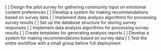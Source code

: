 [ ] Design the pilot survey for gathering community input on emotional content preferences
[ ] Develop a system for making recommendations based on survey data
[ ] Implement data analysis algorithms for processing survey results
[ ] Set up the database structure for storing survey responses
[ ] Implement data analysis algorithms for processing survey results
[ ] Create templates for generating analysis reports
[ ] Develop a system for making recommendations based on survey data
[ ] Test the entire workflow with a small group before full deployment
